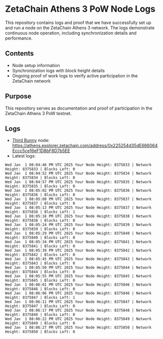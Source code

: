 # ZetaChain Athens 3 PoW Node Logs
This repository contains logs and proof that we have successfully set up and run a node on the ZetaChain Athens 3 network. The logs demonstrate continuous node operation, including synchronization details and performance.

## Contents
- Node setup information
- Synchronization logs with block height details
- Ongoing proof of work logs to verify active participation in the ZetaChain network

## Purpose
This repository serves as documentation and proof of participation in the ZetaChain Athens 3 PoW testnet.

## Logs

- [Third Bunny](https://thirdbunny.xyz/) node: https://athens.explorer.zetachain.com/address/0x225254d35dE666064Eccc5ce16eF1D8bF8D7b5EE
- Latest logs:
```
Wed Jan  1 08:04:46 PM UTC 2025 Your Node Height: 8375833 | Network Height: 8375833 | Blocks Left: 0
Wed Jan  1 08:04:52 PM UTC 2025 Your Node Height: 8375834 | Network Height: 8375834 | Blocks Left: 0
Wed Jan  1 08:04:57 PM UTC 2025 Your Node Height: 8375835 | Network Height: 8375835 | Blocks Left: 0
Wed Jan  1 08:05:02 PM UTC 2025 Your Node Height: 8375836 | Network Height: 8375836 | Blocks Left: 0
Wed Jan  1 08:05:08 PM UTC 2025 Your Node Height: 8375837 | Network Height: 8375837 | Blocks Left: 0
Wed Jan  1 08:05:13 PM UTC 2025 Your Node Height: 8375837 | Network Height: 8375838 | Blocks Left: 1
Wed Jan  1 08:05:18 PM UTC 2025 Your Node Height: 8375838 | Network Height: 8375838 | Blocks Left: 0
Wed Jan  1 08:05:24 PM UTC 2025 Your Node Height: 8375839 | Network Height: 8375839 | Blocks Left: 0
Wed Jan  1 08:05:29 PM UTC 2025 Your Node Height: 8375840 | Network Height: 8375840 | Blocks Left: 0
Wed Jan  1 08:05:34 PM UTC 2025 Your Node Height: 8375841 | Network Height: 8375841 | Blocks Left: 0
Wed Jan  1 08:05:39 PM UTC 2025 Your Node Height: 8375842 | Network Height: 8375842 | Blocks Left: 0
Wed Jan  1 08:05:45 PM UTC 2025 Your Node Height: 8375843 | Network Height: 8375843 | Blocks Left: 0
Wed Jan  1 08:05:50 PM UTC 2025 Your Node Height: 8375844 | Network Height: 8375844 | Blocks Left: 0
Wed Jan  1 08:05:55 PM UTC 2025 Your Node Height: 8375845 | Network Height: 8375845 | Blocks Left: 0
Wed Jan  1 08:06:01 PM UTC 2025 Your Node Height: 8375846 | Network Height: 8375846 | Blocks Left: 0
Wed Jan  1 08:06:06 PM UTC 2025 Your Node Height: 8375846 | Network Height: 8375847 | Blocks Left: 1
Wed Jan  1 08:06:11 PM UTC 2025 Your Node Height: 8375847 | Network Height: 8375847 | Blocks Left: 0
Wed Jan  1 08:06:17 PM UTC 2025 Your Node Height: 8375848 | Network Height: 8375848 | Blocks Left: 0
Wed Jan  1 08:06:22 PM UTC 2025 Your Node Height: 8375849 | Network Height: 8375849 | Blocks Left: 0
Wed Jan  1 08:06:27 PM UTC 2025 Your Node Height: 8375850 | Network Height: 8375850 | Blocks Left: 0
```
